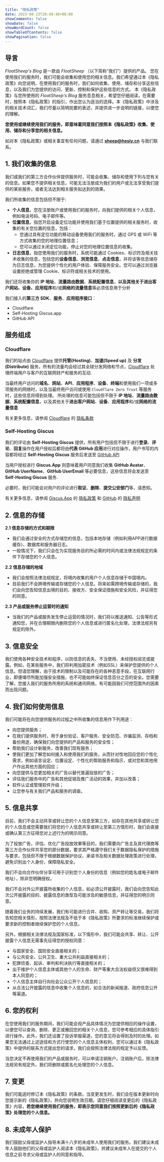 ```yaml
---
title: "隐私政策"
date: 2023-08-23T20:49:48+08:00
showComments: false
showDate: false
showWordCount: false
showTableOfContents: false
showPagination: false
---
```


## 导言


_FloatSheep's Blog_ 是一款由 _FloatSheep_ （以下简称“我们”）提供的产品。 您在使用我们的服务时，我们可能会收集和使用您的相关信息。我们希望通过本《隐私政策》向您说明，在使用我们的服务时，我们如何收集、使用、储存和分享这些信息，以及我们为您提供的访问、更新、控制和保护这些信息的方式。 本《隐私政策》与您所使用的 _FloatSheep's Blog_ 服务息息相关，希望您仔细阅读，在需要时，按照本《隐私政策》的指引，作出您认为适当的选择。本《隐私政策》中涉及的相关技术词汇，我们尽量以简明扼要的表述，并提供进一步说明的链接，以便您的理解。

**您使用或继续使用我们的服务，即意味着同意我们按照本《隐私政策》收集、使用、储存和分享您的相关信息。**

如对本《隐私政策》或相关事宜有任何问题，请通过 **<sheep@hesiy.cn>** 与我们联系。

## 1\. 我们收集的信息

我们或我们的第三方合作伙伴提供服务时，可能会收集、储存和使用下列与您有关的信息。如果您不提供相关信息，可能无法注册成为我们的用户或无法享受我们提供的某些服务，或者无法达到相关服务拟达到的效果。

我们所收集的信息包括但不限于:

* **个人信息**，您在注册账户或使用我们的服务时，向我们提供的相关个人信息，例如电话号码、电子邮件等。
* **位置信息**，指您开启设备定位功能并使用我们基于位置提供的相关服务时，收集的有关您位置的信息，包括：
  * 您通过具有定位功能的移动设备使用我们的服务时，通过 GPS 或 WiFi 等方式收集的您的地理位置信息；
  * 您可以通过关闭定位功能，停止对您的地理位置信息的收集。
* **日志信息**，指您使用我们的服务时，系统可能通过 Cookies、标识符及相关技术收集的信息，包括您的**设备信息**、**浏览信息**、**点击信息**，并将该等信息储存为日志信息，为您提供个性化的用户体验、保障服务安全。您可以通过浏览器设置拒绝或管理 Cookie、标识符或相关技术的使用。

我们还将收集你的 **IP 地址**、**流量路由数据**、**系统配置信息**，**以及其他关于进出客户网站、设备、应用程序**和/或**网络的流量信息**等必须信息用于分析

我们接入的**第三方 SDK**、**服务**、**应用程序接口**：

* Cloudflare
* Self-Hosting Giscus.app
* GitHub API

## 服务组成
### Cloudflare

我们的站点由 [Cloudflare][1] 提供**托管(Hosting)**、**加速(Speed up)** 及 **分发(Distribute)** 服务，所有的流量均会经过其全球分发网络和节点，[Cloudflare][1] 处理终端用户与客户的互联网财产和服务的互动.

当最终用户访问的**域名**、**网站**、**API**、**应用程序**、**设备**、**终端**和使用我们一项或多项服务的网络时，以及当最终用户访问或使用 `Cloudflare Zero Trust` 等服务时，这些信息将得到处理。 所处理的信息可能包括但不限于 **IP 地址**、**流量路由数据**、**系统配置信息**，以及其他关于**进出客户网站**、**设备**、**应用程序**和/或**网络的流量信息**

有关更多信息，请参阅 [Cloudflare][1] 的 [隐私条款][2]

### Self-Hosting Giscus

我们的评论由 **Self-Hosting Giscus** 提供，所有用户包括但不限于进行**登录**、**评论**、**回复**操作在用户授权后都将由**代表 GitHub 应用**进行对应操作，用户书写的内容都将经过 **Self-Hosting Giscus** 服务后发送至 [GitHub API][3]

当用户授权进行 **Giscus.App** 则意味着用户同意我们收集 **GitHub Avatar**、**GitHub UserName**、**GitHub UserEmail** 等必要信息，这些信息将会发送至 **Self-Hosting Giscus** 服务.

必要时，我们可能会对用户的评论进行**取证**、**删除**、**提交公安部门**等，请悉知。

有关更多信息，请参阅 [Giscus.App][4] 的 [隐私政策][5] 和 [GitHub][6] 的 [隐私声明][7]

## 2\. 信息的存储

**2.1 信息存储的方式和期限**

* 我们会通过安全的方式存储您的信息，包括本地存储（例如利用APP进行数据缓存）、数据库和服务器日志。
* 一般情况下，我们只会在为实现服务目的所必需的时间内或法律法规规定的条件下存储您的个人信息。

**2.2 信息存储的地域**

* 我们会按照法律法规规定，将境内收集的用户个人信息存储于中国境内。
* 目前我们不会跨境传输或存储您的个人信息。将来如需跨境传输或存储的，我们会向您告知信息出境的目的、接收方、安全保证措施和安全风险，并征得您的同意。

**2.3 产品或服务停止运营时的通知**

* 当我们的产品或服务发生停止运营的情况时，我们将以推送通知、公告等形式通知您，并在合理期限内删除您的个人信息或进行匿名化处理，法律法规另有规定的除外。

## 3\. 信息安全

我们使用各种安全技术和程序，以防信息的丢失、不当使用、未经授权阅览或披露。例如，在某些服务中，我们将利用加密技术（例如SSL）来保护您提供的个人信息。但请您理解，由于技术的限制以及可能存在的各种恶意手段，在互联网行业，即便竭尽所能加强安全措施，也不可能始终保证信息百分之百的安全。您需要了解，您接入我们的服务所用的系统和通讯网络，有可能因我们可控范围外的因素而出现问题。

## 4\. 我们如何使用信息

我们可能将在向您提供服务的过程之中所收集的信息用作下列用途：

* 向您提供服务；
* 在我们提供服务时，用于身份验证、客户服务、安全防范、诈骗监测、存档和备份用途，确保我们向您提供的产品和服务的安全性；
* 帮助我们设计新服务，改善我们现有服务；
* 使我们更加了解您如何接入和使用我们的服务，从而针对性地回应您的个性化需求，例如语言设定、位置设定、个性化的帮助服务和指示，或对您和其他用户作出其他方面的回应；
* 向您提供与您更加相关的广告以替代普遍投放的广告；
* 评估我们服务中的广告和其他促销及推广活动的效果，并加以改善；
* 软件认证或管理软件升级；
* 让您参与有关我们产品和服务的调查。

## 5\. 信息共享

目前，我们不会主动共享或转让您的个人信息至第三方，如存在其他共享或转让您的个人信息或您需要我们将您的个人信息共享或转让至第三方情形时，我们会直接或确认第三方征得您对上述行为的明示同意。

为了投放广告，评估、优化广告投放效果等目的，我们需要向广告主及其代理商等第三方合作伙伴共享您的部分数据，要求其严格遵守我们关于数据隐私保护的措施与要求，包括但不限于根据数据保护协议、承诺书及相关数据处理政策进行处理，避免识别出个人身份，保障隐私安全。

我们不会向合作伙伴分享可用于识别您个人身份的信息（例如您的姓名或电子邮件地址），除非您明确授权。

我们不会对外公开披露所收集的个人信息，如必须公开披露时，我们会向您告知此次公开披露的目的、披露信息的类型及可能涉及的敏感信息，并征得您的明示同意。

随着我们业务的持续发展，我们有可能进行合并、收购、资产转让等交易，我们将告知您相关情形，按照法律法规及不低于本《隐私政策》所要求的标准继续保护或要求新的控制者继续保护您的个人信息。

另外，根据相关法律法规及国家标准，以下情形中，我们可能会共享、转让、公开披露个人信息无需事先征得您的授权同意：

* 与国家安全、国防安全直接相关的；
* 与公共安全、公共卫生、重大公共利益直接相关的；
* 犯罪侦查、起诉、审判和判决执行等直接相关的；
* 出于维护个人信息主体或其他个人的生命、财产等重大合法权益但又很难得到本人同意的；
* 个人信息主体自行向社会公众公开个人信息的；
* 从合法公开披露的信息中收集个人信息的，如合法的新闻报道、政府信息公开等渠道。

## 6\. 您的权利

在您使用我们的服务期间，我们可能会视产品具体情况为您提供相应的操作设置，以便您可以查询、删除、更正或撤回您的相关个人信息，您可参考相应的具体指引进行操作。此外，我们还设置了投诉举报渠道，您的意见将会得到及时的处理。如果您无法通过上述途径和方式行使您的个人信息主体权利，您可以通过本《隐私政策》中提供的联系方式提出您的请求，我们会按照法律法规的规定予以反馈。

当您决定不再使用我们的产品或服务时，可以申请注销账户。注销账户后，除法律法规另有规定外，我们将删除或匿名化处理您的个人信息。

## 7\. 变更

我们可能适时修订本《隐私政策》的条款。当变更发生时，我们会在版本更新时向您提示新的《隐私政策》，并向您说明生效日期。请您仔细阅读变更后的《隐私政策》内容，**若您继续使用我们的服务，即表示您同意我们按照更新后的《隐私政策》处理您的个人信息。**

## 8\. 未成年人保护

我们鼓励父母或监护人指导未满十八岁的未成年人使用我们的服务。我们建议未成年人鼓励他们的父母或监护人阅读本《隐私政策》，并建议未成年人在提交的个人信息之前寻求父母或监护人的同意和指导。

[1]: https://cloudflare.com

[2]: https://www.cloudflare.com/privacypolicy

[3]: https://developer.github.com/

[4]: https://github.com/giscus/giscus

[5]: https://github.com/giscus/giscus/blob/main/PRIVACY-POLICY.md

[6]: https://github.com/

[7]: https://docs.github.com/zh/site-policy/privacy-policies/github-privacy-statement
